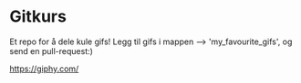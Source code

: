 # Gitkurs
Et repo for å dele kule gifs!
Legg til gifs i mappen --> 'my_favourite_gifs', og send en pull-request:)

https://giphy.com/